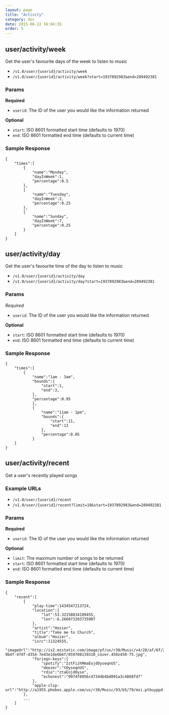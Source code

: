 ```yaml
---
layout: page
title: "Activity"
category: doc
date: 2015-06-22 16:04:35
order: 5
---
```


## user/activity/week

Get the user's favourite days of the week to listen to music

* `/v1.0/user/{userid}/activity/week`
* `/v1.0/user/{userid}/activity/week?start=1937892983&end=289492381`

### Params

**Required**

* `userid`: The ID of the user you would like the information returned

**Optional**

* `start`: ISO 8601 formatted start time (defaults to 1970)
* `end`: ISO 8601 formatted end time (defaults to current time)

### Sample Response

```
{
	"times":[
		{
			"name":"Monday",
			"dayInWeek":1,
			"percentage":0.5
		},
		{
			"name":"Tuesday",
			"dayInWeek":2,
			"percentage":0.25
		},
		{
			"name":"Sunday",
			"dayInWeek":7,
			"percentage":0.25
		}
	]
}
```


## user/activity/day

Get the user's favourite time of the day to listen to music

* `/v1.0/user/{userid}/activity/day`
* `/v1.0/user/{userid}/activity/day?start=1937892983&end=289492381`

### Params

*Required*

* `userid`: The ID of the user you would like the information returned

**Optional**

* `start`: ISO 8601 formatted start time (defaults to 1970)
* `end`: ISO 8601 formatted end time (defaults to current time)

### Sample Response
```
{
	"times":[
		{
			"name":"1am - 3am",
			"bounds":{
				"start":1,
				"end":3,
			},
			"percentage":0.95
			},
			{
				"name":"11am - 1pm",
				"bounds":{
					"start":11,
					"end":13
				},
				"percentage":0.05
			}
	]
}
```

## user/activity/recent
Get a user's recently played songs

### Example URLs

* `/v1.0/user/{userid}/recent`
* `/v1.0/user/{userid}/recent?limit=10&start=1937892983&end=289492381`

### Params
**Required**

* `userid`: The ID of the user you would like the information returned

**Optional**

* `limit`: The maximum number of songs to be returned
* `start`: ISO 8601 formatted start time (defaults to 1970)
* `end`: ISO 8601 formatted end time (defaults to current time)

### Sample Response

```
{
	"recent":[
		{
			"play-time":1434547213724,
			"location":{
				"lat":53.32158834109455,
				"lon":-6.266073203735907
			},
			"artist":"Hozier",
			"title":"Take me to Church",
			"album":"Hozier",
			"isrc":11324555,
			"imageUrl":"http://is2.mzstatic.com/image/pf/us/r30/Music/v4/28/af/6f/28af6fe7-9b4f-47df-d354-7e43e1de6b6f/859708139310_cover.450x450-75.jpg",
			"foriegn-keys":{
				"spotify":"2ztFizhMmaEojdOyseqnUS",
				"deezer":"tOyseqnUS",
				"rdio":"ztaEojdOyse",
				"echonest":"9974f8056c47344b4bd091a3c4868fd7"
			},
			"apple-clip-url":"http://a1955.phobos.apple.com/us/r30/Music/93/b5/79/mzi.ptbuyppd.aac.p.m4a",
		},
		...
	]
}
```
